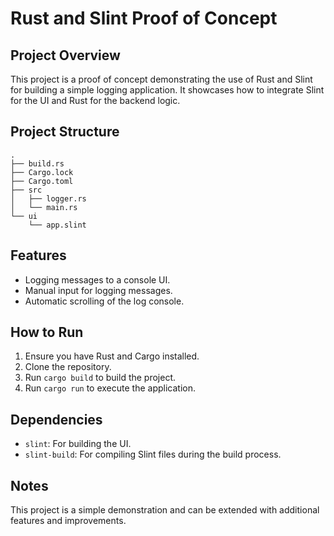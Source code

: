 # Rust and Slint Proof of Concept

## Project Overview

This project is a proof of concept demonstrating the use of Rust and Slint for building a simple logging application. It showcases how to integrate Slint for the UI and Rust for the backend logic.

## Project Structure

```
.
├── build.rs
├── Cargo.lock
├── Cargo.toml
├── src
│   ├── logger.rs
│   └── main.rs
└── ui
    └── app.slint
```

## Features

- Logging messages to a console UI.
- Manual input for logging messages.
- Automatic scrolling of the log console.

## How to Run

1. Ensure you have Rust and Cargo installed.
2. Clone the repository.
3. Run `cargo build` to build the project.
4. Run `cargo run` to execute the application.

## Dependencies

- `slint`: For building the UI.
- `slint-build`: For compiling Slint files during the build process.

## Notes

This project is a simple demonstration and can be extended with additional features and improvements.
